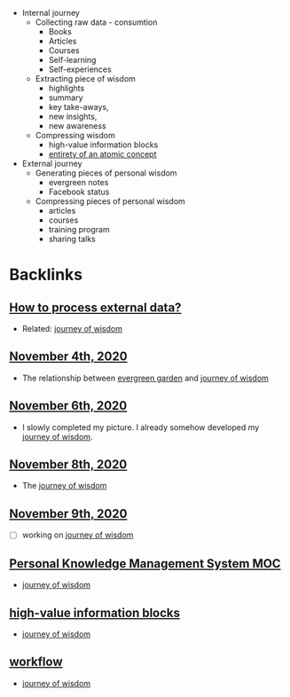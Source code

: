 - Internal journey
    - Collecting raw data - consumtion
        - Books
        - Articles
        - Courses
        - Self-learning
        - Self-experiences
    - Extracting piece of wisdom
        - highlights 
        - summary
        - key take-aways, 
        - new insights,
        - new awareness
    - Compressing wisdom
        - high-value information blocks
        - [entirety of an atomic concept](<entirety of an atomic concept.md>)
- External journey 
    - Generating pieces of personal wisdom
        - evergreen notes
        - Facebook status
    - Compressing pieces of personal wisdom
        - articles
        - courses
        - training program
        - sharing talks

# Backlinks
## [How to process external data?](<How to process external data?.md>)
- Related: [journey of wisdom](<journey of wisdom.md>)

## [November 4th, 2020](<November 4th, 2020.md>)
- The relationship between [evergreen garden](<evergreen garden.md>) and [journey of wisdom](<journey of wisdom.md>)

## [November 6th, 2020](<November 6th, 2020.md>)
- I slowly completed my picture. I already somehow developed my [journey of wisdom](<journey of wisdom.md>).

## [November 8th, 2020](<November 8th, 2020.md>)
- The [journey of wisdom](<journey of wisdom.md>)

## [November 9th, 2020](<November 9th, 2020.md>)
- [ ] working on [journey of wisdom](<journey of wisdom.md>)

## [Personal Knowledge Management System MOC](<Personal Knowledge Management System MOC.md>)
- [journey of wisdom](<journey of wisdom.md>)

## [high-value information blocks](<high-value information blocks.md>)
- [journey of wisdom](<journey of wisdom.md>)

## [workflow](<workflow.md>)
- [journey of wisdom](<journey of wisdom.md>)

